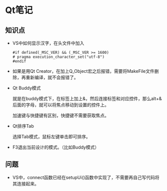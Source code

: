 # Qt笔记

## 知识点

* VS中如何显示汉字，在头文件中加入

  ~~~
  #if defined(_MSC_VER) && (_MSC_VER >= 1600)    
  # pragma execution_character_set("utf-8")    
  #endif
  ~~~



* 如果是用Qt Creator，在加上Q_Object宏之后报错，需要将MakeFile文件删除，再重新编译，就不会报错了。



* Qt Buddy模式

  就是在buddy模式下，在标签上加上&，然后连接标签和对应控件，那么alt+&后面的字母，就可以将焦点移动到设置的控件上。

  加速键与快捷键有区别，快捷键不需要获取焦点。



* Qt排序Tab

  选择Tab模式，鼠标左键单击即可排序。



* F3退出当前设计的模式。（比如Buddy模式）



## 问题

* VS中，connect函数已经在setupUi()函数中实现了，不需要再自己写代码将其连接起来。

